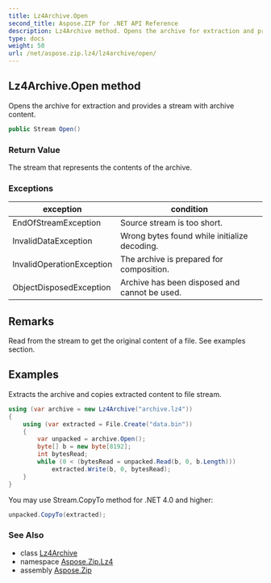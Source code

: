 ```yaml
---
title: Lz4Archive.Open
second_title: Aspose.ZIP for .NET API Reference
description: Lz4Archive method. Opens the archive for extraction and provides a stream with archive content
type: docs
weight: 50
url: /net/aspose.zip.lz4/lz4archive/open/
---
```

## Lz4Archive.Open method

Opens the archive for extraction and provides a stream with archive content.

```csharp
public Stream Open()
```

### Return Value

The stream that represents the contents of the archive.

### Exceptions

| exception | condition |
| --- | --- |
| EndOfStreamException | Source stream is too short. |
| InvalidDataException | Wrong bytes found while initialize decoding. |
| InvalidOperationException | The archive is prepared for composition. |
| ObjectDisposedException | Archive has been disposed and cannot be used. |

## Remarks

Read from the stream to get the original content of a file. See examples section.

## Examples

Extracts the archive and copies extracted content to file stream.

```csharp
using (var archive = new Lz4Archive("archive.lz4"))
{
    using (var extracted = File.Create("data.bin"))
    {
        var unpacked = archive.Open();
        byte[] b = new byte[8192];
        int bytesRead;
        while (0 < (bytesRead = unpacked.Read(b, 0, b.Length)))
            extracted.Write(b, 0, bytesRead);
    }            
}
```

You may use Stream.CopyTo method for .NET 4.0 and higher:

```csharp
unpacked.CopyTo(extracted);
```

### See Also

* class [Lz4Archive](../)
* namespace [Aspose.Zip.Lz4](../../lz4archive/)
* assembly [Aspose.Zip](../../../)


